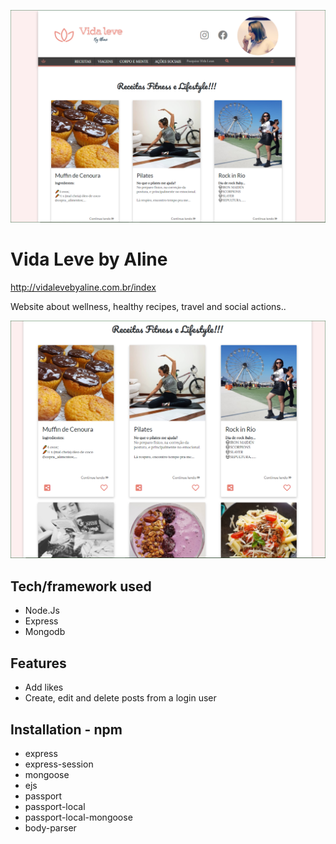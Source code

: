 ![Screenshot](public/imgs/Screenshot01.png "Screenshot")
# Vida Leve by Aline

http://vidalevebyaline.com.br/index

Website about wellness, healthy recipes, travel and social actions..

![Screenshot](public/imgs/Screenshot02.png "Screenshot")


## Tech/framework used
* Node.Js
* Express
* Mongodb

## Features

* Add likes
* Create, edit and delete posts from a login user

## Installation - npm
* express
* express-session
* mongoose
* ejs
* passport
* passport-local
* passport-local-mongoose
* body-parser
